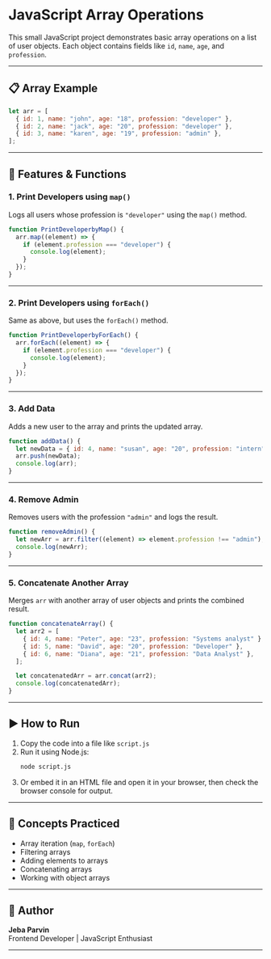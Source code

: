 # JavaScript Array Operations

This small JavaScript project demonstrates basic array operations on a list of user objects. Each object contains fields like `id`, `name`, `age`, and `profession`.

---

## 📋 Array Example

```javascript
let arr = [
  { id: 1, name: "john", age: "18", profession: "developer" },
  { id: 2, name: "jack", age: "20", profession: "developer" },
  { id: 3, name: "karen", age: "19", profession: "admin" },
];
```

---

## 📌 Features & Functions

### 1. Print Developers using `map()`

Logs all users whose profession is `"developer"` using the `map()` method.

```javascript
function PrintDeveloperbyMap() {
  arr.map((element) => {
    if (element.profession === "developer") {
      console.log(element);
    }
  });
}
```

---

### 2. Print Developers using `forEach()`

Same as above, but uses the `forEach()` method.

```javascript
function PrintDeveloperbyForEach() {
  arr.forEach((element) => {
    if (element.profession === "developer") {
      console.log(element);
    }
  });
}
```

---

### 3. Add Data

Adds a new user to the array and prints the updated array.

```javascript
function addData() {
  let newData = { id: 4, name: "susan", age: "20", profession: "intern" };
  arr.push(newData);
  console.log(arr);
}
```

---

### 4. Remove Admin

Removes users with the profession `"admin"` and logs the result.

```javascript
function removeAdmin() {
  let newArr = arr.filter((element) => element.profession !== "admin");
  console.log(newArr);
}
```

---

### 5. Concatenate Another Array

Merges `arr` with another array of user objects and prints the combined result.

```javascript
function concatenateArray() {
  let arr2 = [
    { id: 4, name: "Peter", age: "23", profession: "Systems analyst" },
    { id: 5, name: "David", age: "20", profession: "Developer" },
    { id: 6, name: "Diana", age: "21", profession: "Data Analyst" },
  ];

  let concatenatedArr = arr.concat(arr2);
  console.log(concatenatedArr);
}
```

---

## ▶️ How to Run

1. Copy the code into a file like `script.js`
2. Run it using Node.js:
   ```bash
   node script.js
   ```
3. Or embed it in an HTML file and open it in your browser, then check the browser console for output.

---

## 🧠 Concepts Practiced

- Array iteration (`map`, `forEach`)
- Filtering arrays
- Adding elements to arrays
- Concatenating arrays
- Working with object arrays

---

## 👤 Author

**Jeba Parvin**  
Frontend Developer | JavaScript Enthusiast

---
